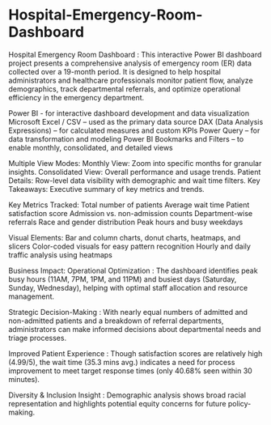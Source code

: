 # Hospital-Emergency-Room-Dashboard
Hospital Emergency Room Dashboard : This interactive Power BI dashboard project presents a comprehensive analysis of emergency room (ER) data collected over a 19-month period. It is designed to help hospital administrators and healthcare professionals monitor patient flow, analyze demographics, track departmental referrals, and optimize operational efficiency in the emergency department.

Power BI - for interactive dashboard development and data visualization
Microsoft Excel / CSV – used as the primary data source
DAX (Data Analysis Expressions) – for calculated measures and custom KPIs
Power Query – for data transformation and modeling
Power BI Bookmarks and Filters – to enable monthly, consolidated, and detailed views

Multiple View Modes:
Monthly View: Zoom into specific months for granular insights.
Consolidated View: Overall performance and usage trends.
Patient Details: Row-level data visibility with demographic and wait time filters.
Key Takeaways: Executive summary of key metrics and trends.

Key Metrics Tracked:
Total number of patients
Average wait time
Patient satisfaction score
Admission vs. non-admission counts
Department-wise referrals
Race and gender distribution
Peak hours and busy weekdays

Visual Elements:
Bar and column charts, donut charts, heatmaps, and slicers
Color-coded visuals for easy pattern recognition
Hourly and daily traffic analysis using heatmaps

Business Impact:
Operational Optimization : The dashboard identifies peak busy hours (11AM, 7PM, 1PM, and 11PM) and busiest days (Saturday, Sunday, Wednesday), helping with optimal staff allocation and resource management.

Strategic Decision-Making : With nearly equal numbers of admitted and non-admitted patients and a breakdown of referral departments, administrators can make informed decisions about departmental needs and triage processes.

Improved Patient Experience : Though satisfaction scores are relatively high (4.99/5), the wait time (35.3 mins avg.)  indicates a need for process improvement to meet target response times (only 40.68% seen within 30 minutes).

Diversity & Inclusion Insight : Demographic analysis shows broad racial representation and highlights potential equity concerns for future policy-making.


